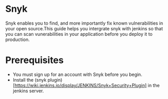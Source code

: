 # Snyk
  Snyk enables you to find, and more importantly fix known vulnerabilities in your open source.This guide helps you intergrate snyk with     jenkins so that you can scan vunerabilities in your application before you deploy it to production.
  
# Prerequisites
- You must sign up for an account with Snyk before you begin.
- Install the (snyk plugin)[https://wiki.jenkins.io/display/JENKINS/Snyk+Security+Plugin] in the jenkins server.
